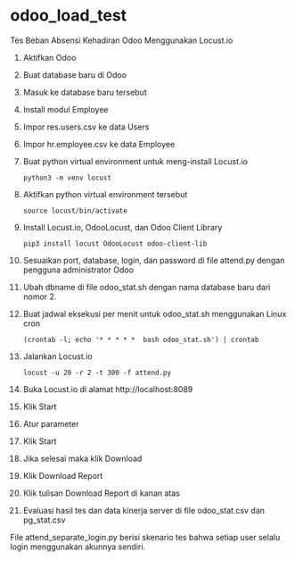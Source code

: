 # odoo_load_test
Tes Beban Absensi Kehadiran Odoo Menggunakan Locust.io

1. Aktifkan Odoo
2. Buat database baru di Odoo
3. Masuk ke database baru tersebut
4. Install modul Employee
5. Impor res.users.csv ke data Users
6. Impor hr.employee.csv ke data Employee
7. Buat python virtual environment untuk meng-install Locust.io

       python3 -m venv locust

8. Aktifkan python virtual environment tersebut

       source locust/bin/activate
   
10. Install Locust.io, OdooLocust, dan Odoo Client Library

        pip3 install locust OdooLocust odoo-client-lib
    
12. Sesuaikan port, database, login, dan password di file attend.py dengan pengguna administrator Odoo
13. Ubah dbname di file odoo_stat.sh dengan nama database baru dari nomor 2.
14. Buat jadwal eksekusi per menit untuk odoo_stat.sh menggunakan Linux cron

        (crontab -l; echo '* * * * *  bash odoo_stat.sh') | crontab
    
16. Jalankan Locust.io

        locust -u 20 -r 2 -t 300 -f attend.py
    
17. Buka Locust.io di alamat http://localhost:8089
18. Klik Start
19. Atur parameter
20. Klik Start
21. Jika selesai maka klik Download
22. Klik Download Report
24. Klik tulisan Download Report di kanan atas
25. Evaluasi hasil tes dan data kinerja server di file odoo_stat.csv dan pg_stat.csv

File attend_separate_login.py berisi skenario tes bahwa setiap user selalu login menggunakan akunnya sendiri.

